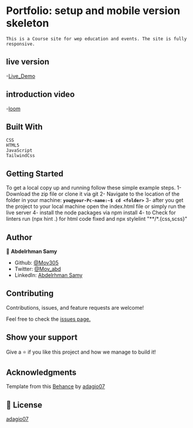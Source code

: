 # Portfolio: setup and mobile version skeleton

    This is a Course site for wep education and events. The site is fully responsive.
## live version
   -[Live_Demo](https://cw-mov305.vercel.app/)    

## introduction video
   -[loom](https://www.loom.com/share/d2005858208b46d4a77f2a320038b0aa)   

## Built With

    CSS
    HTML5
    JavaScript
    TailwindCss

## Getting Started

To get a local copy up and running follow these simple example steps.
1- Download the zip file or clone it via git
2- Navigate to the location of the folder in your machine:
**``you@your-Pc-name:~$ cd <folder>``**
3- after you get the project to your local machine open the index.html file or simply run the live server
4- install the node packages via npm install
4- to Check for linters run (npx hint .) for html code fixed and npx stylelint "**/*.{css,scss}"


## Author

👤 **Abdelrhman Samy**

- Github: [@Mov305](https://github.com/Mov305)
- Twitter: [@Mov_abd](https://twitter.com/Mov_abd)
- LinkedIn: [Abdelrhman Samy](https://www.linkedin.com/in/abdelrhman-samy-80b14b215/)

## Contributing

Contributions, issues, and feature requests are welcome!

Feel free to check the [issues page.](https://github.com/Mov305/P1-portofolio/issues)

## Show your support

Give a ⭐️ if you like this project and how we manage to build it!

## Acknowledgments

Template from this [Behance](https://www.behance.net/gallery/29845175/CC-Global-Summit-2015) by [adagio07](https://www.behance.net/adagio07)

## 📝 License

[adagio07](https://www.behance.net/adagio07)